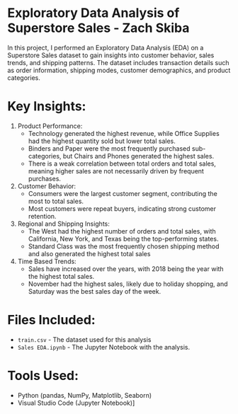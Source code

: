 # Exploratory Data Analysis of Superstore Sales - Zach Skiba

In this project, I performed an Exploratory Data Analysis (EDA) on a Superstore Sales dataset to gain insights into customer behavior, sales trends, and shipping patterns. The dataset includes transaction details such as order information, shipping modes, customer demographics, and product categories.


# Key Insights: 

1. Product Performance:
    - Technology generated the highest revenue, while Office Supplies had the highest quantity sold but lower total sales.
    - Binders and Paper were the most frequently purchased sub-categories, but Chairs and Phones generated the highest sales.
    - There is a weak correlation between total orders and total sales, meaning higher sales are not necessarily driven by frequent purchases.
2. Customer Behavior: 
    - Consumers were the largest customer segment, contributing the most to total sales.
    - Most customers were repeat buyers, indicating strong customer retention.
3. Regional and Shipping Insights: 
    - The West had the highest number of orders and total sales, with California, New York, and Texas being the top-performing states.
    - Standard Class was the most frequently chosen shipping method and also generated the highest total sales
4. Time Based Trends: 
    - Sales have increased over the years, with 2018 being the year with the highest total sales.   
    - November had the highest sales, likely due to holiday shopping, and Saturday was the best sales day of the week.

# Files Included:
- `train.csv` - The dataset used for this analysis
- `Sales EDA.ipynb` - The Jupyter Notebook with the analysis.

# Tools Used:
- Python (pandas, NumPy, Matplotlib, Seaborn)
- Visual Studio Code (Jupyter Notebook)]



